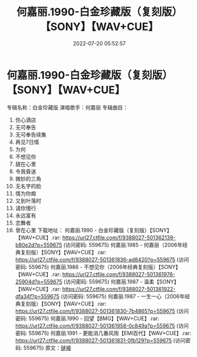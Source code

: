 ﻿---
title: 何嘉丽.1990-白金珍藏版（复刻版）【SONY】【WAV+CUE】
date: 2022-07-20 05:52:57
categories: WAV车载音乐、镜像
tags: 华语中文
---
# 何嘉丽.1990-白金珍藏版（复刻版）【SONY】【WAV+CUE】

专辑名称：白金珍藏版
演唱歌手：何嘉丽
专辑曲目：
01. 伤心酒店
02. 无可奉告
03. 无可奉告续集
04. 再见7日情
05. 为何
06. 不想见你
07. 甜在心里
08. 令我昏迷
09. 微妙的三角
10. 无名字的脸
11. 情为你痴
12. 又到叶落时
13. 请你慢行
14. 永远富有
15. 恋舞者
16. 曾在心里
下载地址：
何嘉丽.1990 - 白金珍藏版（复刻版）【SONY】【WAV+CUE】.rar: https://url27.ctfile.com/f/9388027-501362139-b80e2d?p=559675
(访问密码: 559675)
何嘉丽.1985 - 何嘉丽（2006年经典复刻版）【SONY】【WAV+CUE】.rar: https://url27.ctfile.com/f/9388027-501361836-ad8420?p=559675
(访问密码: 559675)
何嘉丽.1986 - 不想见你（2006年经典复刻版）【SONY】【WAV+CUE】.rar: https://url27.ctfile.com/f/9388027-501361976-25904d?p=559675
(访问密码: 559675)
何嘉丽.1987 - 温柔【SONY】【WAV+CUE】.rar: https://url27.ctfile.com/f/9388027-501361922-dfa34f?p=559675
(访问密码: 559675)
何嘉丽.1987 - 一生一心（2006年经典复刻版）【SONY】【WAV+CUE】.rar: https://url27.ctfile.com/f/9388027-501361830-7b4865?p=559675
(访问密码: 559675)
何嘉丽.1990 - 回望【BMG】【WAV+CUE】.rar: https://url27.ctfile.com/f/9388027-501361958-0c849a?p=559675
(访问密码: 559675)
何嘉丽.1991 - 更能消几番风雨【EMI百代】【WAV+CUE】.rar: https://url27.ctfile.com/f/9388027-501361831-0fb129?p=559675
(访问密码: 559675)
原文：[链接](https://blog.sina.com.cn/s/blog_1647c7e7601030yfx.html)
